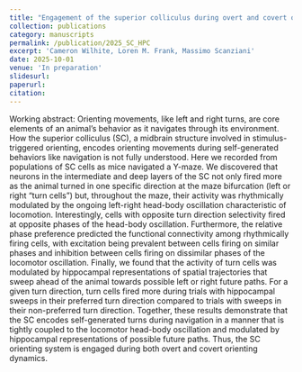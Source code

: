 ```yaml
---
title: "Engagement of the superior colliculus during overt and covert orienting dynamics"
collection: publications
category: manuscripts
permalink: /publication/2025_SC_HPC
excerpt: 'Cameron Wilhite, Loren M. Frank, Massimo Scanziani'
date: 2025-10-01
venue: 'In preparation'
slidesurl:
paperurl:
citation:
---
```


Working abstract: Orienting movements, like left and right turns, are core elements of an animal’s behavior as it navigates through its environment. How the superior colliculus (SC), a midbrain structure involved in stimulus-triggered orienting, encodes orienting movements during self-generated behaviors like navigation is not fully understood. Here we recorded from populations of SC cells as mice navigated a Y-maze. We discovered that neurons in the intermediate and deep layers of the SC not only fired more as the animal turned in one specific direction at the maze bifurcation (left or right “turn cells”) but, throughout the maze, their activity was rhythmically modulated by the ongoing left-right head-body oscillation characteristic of locomotion. Interestingly, cells with opposite turn direction selectivity fired at opposite phases of the head-body oscillation. Furthermore, the relative phase preference predicted the functional connectivity among rhythmically firing cells, with excitation being prevalent between cells firing on similar phases and inhibition between cells firing on dissimilar phases of the locomotor oscillation. Finally, we found that the activity of turn cells was modulated by hippocampal representations of spatial trajectories that sweep ahead of the animal towards possible left or right future paths. For a given turn direction, turn cells fired more during trials with hippocampal sweeps in their preferred turn direction compared to trials with sweeps in their non-preferred turn direction. Together, these results demonstrate that the SC encodes self-generated turns during navigation in a manner that is tightly coupled to the locomotor head-body oscillation and modulated by hippocampal representations of possible future paths. Thus, the SC orienting system is engaged during both overt and covert orienting dynamics.
